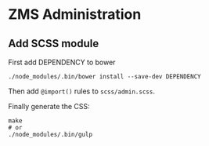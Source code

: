 
# ZMS Administration


## Add SCSS module

First add DEPENDENCY to bower

    ./node_modules/.bin/bower install --save-dev DEPENDENCY

Then add `@import()` rules to `scss/admin.scss`.

Finally generate the CSS:

    make
    # or
    ./node_modules/.bin/gulp

